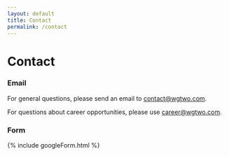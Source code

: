 ```yaml
---
layout: default
title: Contact
permalink: /contact
---
```


# Contact

### Email

For general questions, please send an email to <a href="mailto:contact@wgtwo.com">contact@wgtwo.com</a>.

For questions about career opportunities, please use <a href="mailto:career@wgtwo.com">career@wgtwo.com</a>.

### Form
{% include googleForm.html %}
